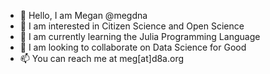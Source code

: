 - 👋 Hello, I am Megan @megdna
- 👀 I am interested in Citizen Science and Open Science
- 🌱 I am currently learning the Julia Programming Language
- 💞️ I am looking to collaborate on Data Science for Good
- 📫 You can reach me at meg[at]d8a.org

<!---
megdna/megdna is a ✨ special ✨ repository because its `README.md` (this file) appears on your GitHub profile.
You can click the Preview link to take a look at your changes.
--->

